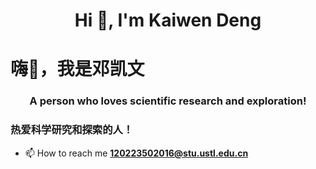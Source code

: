 <h1 align="center">Hi 👋, I'm Kaiwen Deng</h1>
<h1 align=“center”>嗨👋，我是邓凯文</h1>
<h3 align="center">A person who loves scientific research and exploration!</h3>
<h3 align=“center”>热爱科学研究和探索的人！</h3>

- 📫 How to reach me **120223502016@stu.ustl.edu.cn**

